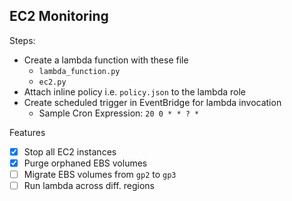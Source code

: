 ## EC2 Monitoring

Steps:
- Create a lambda function with these file
	- `lambda_function.py`
	- `ec2.py`
- Attach inline policy i.e. `policy.json` to the lambda role 
- Create scheduled trigger in EventBridge for lambda invocation
	- Sample Cron Expression: `20 0 * * ? *`


Features
- [x] Stop all EC2 instances
- [x] Purge orphaned EBS volumes
- [ ] Migrate EBS volumes from `gp2` to `gp3`
- [ ] Run lambda across diff. regions

